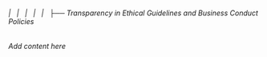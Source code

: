 ###### |   |   |   |   |   ├── Transparency in Ethical Guidelines and Business Conduct Policies

*Add content here*